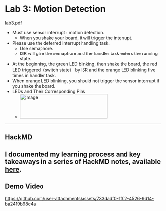 # Lab 3: Motion Detection
[lab3.pdf](https://github.com/user-attachments/files/21794007/lab3.pdf)

- Must use sensor interrupt : motion detection.
  - When you shake your board, it will trigger the interrupt.
- Please use the deferred interrupt handling task.
  - Use semaphore.
  - ISR will give the semaphore and the handler task enters the running state.
- At the beginning, the green LED blinking, then shake the board, the red LED triggered（switch state） by ISR and the orange LED blinking five times in handler task.
- When orange LED blinking, you should not trigger the sensor interrupt if you shake the board.
- LEDs and Their Corresponding Pins
  - <img width="283" height="80" alt="image" src="https://github.com/user-attachments/assets/ed0676ea-63f7-4e1b-a3b1-eaaec336691a" />
---
## HackMD
I documented my learning process and key takeaways in a series of HackMD notes, available [here](https://hackmd.io/@GDIF3DlmRBa7hCk6nQfzkQ/BkFXjqhOle).
---
## Demo Video
https://github.com/user-attachments/assets/733dadf0-1f02-4526-9d14-ba2419b98c4a

